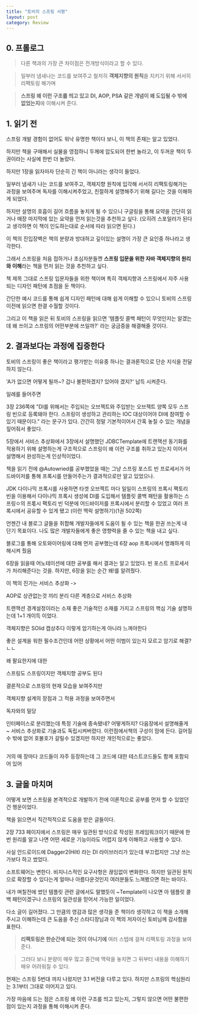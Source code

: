 ```yaml
---
title: "토비의 스프링 서평"
layout: post
category: Review
---
```


## 0. 프롤로그

> 다른 책과의 가장 큰 차이점은 전개방식이라고 할 수 있다.

> 일부러 냄새나는 코드를 보여주고 철저히 **객체지향의 원칙**을 지키기 위해 서서히 리팩토링 해가며

> **스프링 왜 이런 구조를 띄고 있고** **DI, AOP, PSA 같은 개념이 왜 도입될 수 밖에 없었는지**에 이해시켜 준다.


## 1. 읽기 전


스프링 개발 경험이 없어도 워낙 유명한 책이다 보니, 이 책의 존재는 알고 있었다.

하지만 책을 구매해서 실물을 영접하니 두께에 압도되어 한번 놀라고, 이 두꺼운 책이 두 권이라는 사실에 한번 더 놀랐다.

하지만 1장을 읽자마자 단순히 긴 책이 아니라는 생각이 들었다.

일부러 냄새가 나는 코드를 보여주고, 객체지향 원칙에 입각해 서서히 리팩토링해가는 과정을 보여주며 독자를 이해시켜주었고, 친절하게 설명해주기 위해 길다는 것을 이해하게 되었다. 

하지만 설명의 호흡이 길어 흐름을 놓치게 될 수 있으니 구글링을 통해 요약을 간단히 읽거나 매장 마지막에 있는 요약을 먼저 읽는것을 추천하고 싶다.
(오히려 스포일러가 된다고 생각하면 이 책이 인도하는대로 순서에 따라 읽으면 된다.)

이 책의 진입장벽은 책의 분량과 방대하고 깊이있는 설명이 가장 큰 요인중 하나라고 생각한다.

그래서 스프링을 처음 접하거나 초심자분들껜 **스프링 입문을 위한 자바 객체지향의 원리와 이해**라는 책을 먼저 읽는 것을 추천하고 싶다.

책 제목 그대로 스프링 입문자들을 위한 책이며 특히 객체지향과 스프링에서 자주 사용되는 디자인 패턴에 초점을 둔 책이다.

간단한 예시 코드를 통해 쉽게 디자인 패턴에 대해 쉽게 이해할 수 있으니 토비의 스프링 이전에 읽으면 한결 수월할 것이다.

그리고 이 책을 읽은 뒤 토비의 스프링을 읽으면 '템플릿 콜백 패턴이 무엇인지는 알겠는데 왜 쓰이고 스프링의 어떤부분에 쓰일까?' 라는 궁금증을 해결해줄 것이다.


## 2. 결과보다는 과정에 집중한다

토비의 스프링이 좋은 책이라고 평가받는 이유중 하나는 결과론적으로 단순 지식을 전달하지 않는다.

'A가 없으면 어떻게 될까~? 겁나 불편하겠지? 있어야 겠지?' 납득 시켜준다.

일례를 들어주면

3장 236쪽에 "DI를 위해서는 주입되는 오브젝트와 주입받는 오브젝트 양쪽 모두 스프링 빈으로 등록돼야 한다. 스프링이 생성하고 관리하는 IOC 대상이어야 DI에 참여할 수 있기 때문이다." 라는 문구가 있다. 간간히 정말 기본적이어서 간혹 놓칠 수 있는 개념을 짚어줘서 좋았다. 


5장에서 서비스 추상화에서 3장에서 설명했던 JDBCTemplate에 트랜잭션 동기화를 적용하기 위해 설명하는게 구조적으로 스프링이 왜 이런 구조를 취하고 있는지 이어서 설명해서 완성하는게 인상적이었다.

책을 읽기 전에 @Autowried를 공부했었을 때는 그냥 스프링 포스트 빈 프로세서가 어드바이저를 통해 프록시를 만들어주는가 결과적으로만 알고 있었으나.

JDK 다이나믹 프록시를 사용하면 타겟 오브젝트 마다 일일이  스프링의 프록시 팩토리 빈을 이용해서 다이나믹 프록시 생성에 DI를 도입해서 템플릿 콜백 패턴을 활용하는 스프링ㅇ의 프롟시 팩토리 빈 덕분에 어드바이저를 프록시에서 분리할 수 있었고 여러 프록시에서 공유할 수 있게 됐고 (이런 맥락 설명하기)(1권 502쪽)

언젠간 내 블로그 글들을 취합해 개발자들에게 도움이 될 수 있는 책을 한권 쓰는게 내 단기 목표이다.
나도 많은 개발자들에게 좋은 영향력을 줄 수 있는 책을 내고 싶다.



블로그를 통해 오토와이어링에 대해 먼저 공부했는데 6장 aop 프록시에서 명쾌하게 이해시켜 줬음

6장을 읽을때 어노테이션에 대한 공부를 해서 결과는 알고 있었다. 빈 포스트 프로세서가 처리해준다는 것을. 하지만, 6장을 읽는 순간 왜!를 알려줬다.



이 책의 진가는 서비스 추상화 -> 

AOP로 상관없는것 끼리 분리
다른 계층으로 서비스 추상화 

트랜잭션 경계설정이라는 소재 좋은 기술적인 소재를 가지고 스프링의 핵심 기술 설명하는데 1+1 개이득 이었다.

객체지향은 SOlid 캡상추다 이렇게 암기하는게 아니라 느껴야한다

좋은 설계을 워한 필수조건인데 어떤 상황에서 어떤 이범이 있는지 모르고 암기로 해결? ㄴㄴ

왜 팔요한지에 대한

스프링도 스프링이지만 객체지향 공부도 된다

결론적으로 스프링의 현재 모습을 보여주지만 

객체지향 설계의 장점과 그 적용 과정을 보여주면서


독자와의 밀당

인터페이스로 분리했는데 특정 기술에 종속됐네? 어떻게하지? 다음장에서 설명해줄게 ~ 
서비스 추상화로 기술과도 독립시켜버렸다.
이런점에서책의 구성이 맘에 든다. 길어질수 밖에 없어 호불호가 갈릴수 있겠지만 하지만 개인적으로는 좋았다.




## 

거의 매 장마다 코드들이 자주 등장하는데 그 코드에 대한 테스트코드들도 함께 포함되어 있어





## 3. 글을 마치며

어떻게 보면 스프링을 본격적으로 개발하기 전에 이론적으로 공부를 먼저 할 수 있었던건 행운이었다.

책을 읽으면서 직간적적으로 도움을 받은 글들이다.

2장 733 페이지에서 스프링은 매우 일관된 방식으로 작성된 프레임워크이기 때문에 한번 원리를 알고 나면 어떤 세로운 기능이라도 어렵지 않게 이해하고 사용할 수 있다.

사실 안드로이드에 Dagger2(Hilt) 라는 DI 라이브러리가 있는데 부끄럽지만 그냥 쓰는가보다 하고 썼었다.


소프트웨어는 변한다. 비지니스적인 요구사항은 끊임없이 변화한다. 하지만 일관된 원칙으로 확장할 수 있다는게 얼마나 아름다운것인지 여러분들도 느껴봤으면 하는 바이다.


내가 며칠전에 썼던 템플릿 관련 글에서도 말했듯이 ~Template이 나오면 아 템플릿 콜백 패턴이겠구나 스프링의 일관성을 믿어서 가능한 일이었다.

다소 글이 길어졌다. 그 만큼의 영감과 많은 생각을 준 책이라 생각하고 이 책을 소개해주시고 이해하는데 큰 도움을 주신 스타디장님과 이 책의 저자이신 토비님께 감사함을 표한다.


> **리팩토링은 한순간에 되는 것이 아니기에** 여러 스텝에 걸쳐 리팩토링 과정을 보여준다.
 
>  그러다 보니 분량이 매우 많고 중간에 맥락을 놓치면 그 뒤부터 내용을 이해하기 매우 어려워질 수 있다.

현재는 스프링 5번대 까지 나왔지만 3.1 버전을 다루고 있다.
하지만 스프링의 핵심원리는 3.1부터 그대로 이어지고 있다.


가장 마음에 드는 점은 스프링 왜 이런 구조를 띄고 있는지, 그렇지 않으면 어떤 불편한 점이 있는지 과정을 통해 이해시켜 준다.
